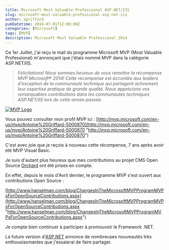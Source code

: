 ```yaml
---
title: Microsoft Most Valuable Professional ASP.NET/IIS
slug: microsoft-most-valuable-professional-asp-net-iis
author: agriffard
pubDatetime: 2014-07-01T12:00:00Z
categories: [Microsoft]
tags: [MVP]
description: Microsoft Most Valuable Professional 2014
---
```


Ce 1er Juillet, j'ai reçu le mail du programme Microsoft MVP (Most Valuable Professional) m'annonçant que j'étais nommé MVP dans la catégorie ASP.NET/IIS.

> _Félicitations! Nous sommes heureux de vous remettre la récompense MVP Microsoft® 2014! Cette récompense est accordée aux leaders d'exception de la communauté technique qui partagent activement leur expertise pratique de grande qualité. Nous apprécions vos remarquables contributions dans les communautés techniques ASP.NET/IIS lors de cette année passée._

[![MVP Logo](/assets/blog/Microsoft-Most-Valuable-Professional/MVP_Logo.png)](http://mvp.microsoft.com/)

Vous pouvez consulter mon profil MVP ici : [http://mvp.microsoft.com/en-us/mvp/Antoine%20Griffard-5000870](http://mvp.microsoft.com/en-us/mvp/Antoine%20Griffard-5000870 "http://mvp.microsoft.com/en-us/mvp/Antoine%20Griffard-5000870")

C'est avec joie que je reçois à nouveau cette récompense, 7 ans après avoir été MVP Visual Basic.

Je suis d'autant plus heureux que mes contributions au projet CMS Open Source [Orchard](http://orchardproject.fr/) ont été prises en compte.

En effet, depuis le mois d'Avril dernier, le programme MVP s'est ouvert aux contributions Open Source :

[http://www.hanselman.com/blog/ChangesInTheMicrosoftMVPProgramMVPsForOpenSourceContributions.aspx](http://www.hanselman.com/blog/ChangesInTheMicrosoftMVPProgramMVPsForOpenSourceContributions.aspx "http://www.hanselman.com/blog/ChangesInTheMicrosoftMVPProgramMVPsForOpenSourceContributions.aspx")

Je compte bien continuer à participer à promouvoir le Framework .NET.

La future version d'[ASP.NET](https://github.com/aspnet) annonce de nombreuses nouveautés très enthousiasmantes que j'essaierai de faire partager.
